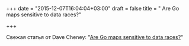 +++
date = "2015-12-07T16:04:04+03:00"
draft = false
title = " Are Go maps sensitive to data races?"

+++

<p>Свежая статья от Dave Cheney: &quot;<a href="http://dave.cheney.net/2015/12/07/are-go-maps-sensitive-to-data-races">Are Go maps sensitive to data races?</a>&quot;</p>

